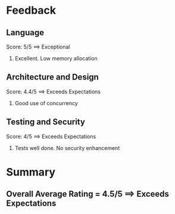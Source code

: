 # Feedback

## Language
Score: 5/5 ==> Exceptional

1. Excellent. Low memory allocation 

## Architecture and Design
Score: 4.4/5 ==> Exceeds Expectations

1. Good use of concurrency 

## Testing and Security
Score: 4/5 ==> Exceeds Expectations
1. Tests well done. No security enhancement

# Summary
## Overall Average Rating = 4.5/5 ==> Exceeds Expectations
